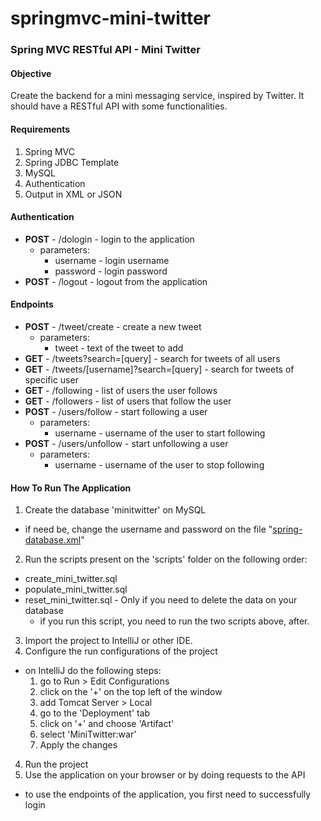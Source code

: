 # springmvc-mini-twitter
### Spring MVC RESTful API - Mini Twitter

#### Objective

Create the backend for a mini messaging service, inspired by Twitter. It should have a RESTful API with some functionalities.

#### Requirements

1. Spring MVC
2. Spring JDBC Template
3. MySQL
4. Authentication
5. Output in XML or JSON

#### Authentication

* **POST** - /dologin - login to the application
  * parameters:
    * username - login username
    * password - login password
* **POST** - /logout - logout from the application

#### Endpoints

* **POST** - /tweet/create - create a new tweet
  * parameters:
    * tweet - text of the tweet to add
* **GET** - /tweets?search=[query] - search for tweets of all users
* **GET** - /tweets/[username]?search=[query] - search for tweets of specific user
* **GET** - /following - list of users the user follows
* **GET** - /followers - list of users that follow the user
* **POST** - /users/follow - start following a user
  * parameters:
    * username - username of the user to start following
* **POST** - /users/unfollow - start unfollowing a user
  * parameters:
    * username - username of the user to stop following

#### How To Run The Application

1. Create the database 'minitwitter' on MySQL
  * if need be, change the username and password on the file "[spring-database.xml](src/main/webapp/WEB-INF/spring-database.xml)"
2. Run the scripts present on the 'scripts' folder on the following order:
  * create_mini_twitter.sql
  * populate_mini_twitter.sql
  * reset_mini_twitter.sql - Only if you need to delete the data on your database
    * if you run this script, you need to run the two scripts above, after.
3. Import the project to IntelliJ or other IDE.
4. Configure the run configurations of the project
  * on IntelliJ do the following steps:
    1. go to Run > Edit Configurations
    2. click on the '+' on the top left of the window
    3. add Tomcat Server > Local
    4. go to the 'Deployment' tab
    5. click on '+' and choose 'Artifact'
    6. select 'MiniTwitter:war'
    7. Apply the changes
4. Run the project
5. Use the application on your browser or by doing requests to the API
  * to use the endpoints of the application, you first need to successfully login
